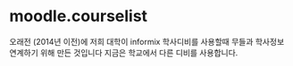 # moodle.courselist

오래전 (2014년 이전)에 저희 대학이 informix 학사디비를 사용할때 무들과 학사정보 연계하기 위해 만든 것입니다
지금은 학교에서 다른 디비를 사용합니다.
